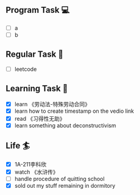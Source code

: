

## Program Task  💻
- [ ] a
- [ ] b

## Regular Task  🤡
- [ ] leetcode

## Learning Task 🎯
- [x] learn 《劳动法-特殊劳动合同》
- [x] learn how to create timestamp on the vedio link
- [x] read 《习得性无助》
- [x] learn something about deconstructivism

## Life 🏄
- [x] 1A-211李科欣
- [x] watch 《水浒传》
- [ ] handle procedure of quitting school
- [x] sold out my stuff remaining in dormitory